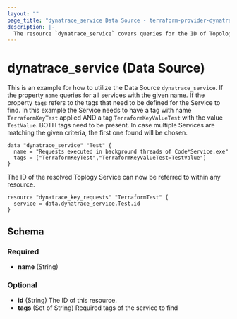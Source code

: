 ```yaml
---
layout: ""
page_title: "dynatrace_service Data Source - terraform-provider-dynatrace"
description: |-
  The resource `dynatrace_service` covers queries for the ID of Topology Services based on name and tags / tag-value pairs
---
```


# dynatrace_service (Data Source)

This is an example for how to utilize the Data Source `dynatrace_service`.
If the property `name` queries for all services with the given name.
If the property `tags` refers to the tags that need to be defined for the Service to find. In this example the Service needs to have a tag with name `TerraformKeyTest` applied AND a tag `TerraformKeyValueTest` with the value `TestValue`. BOTH tags need to be present.
In case multiple Services are matching the given criteria, the first one found will be chosen.

```
data "dynatrace_service" "Test" {
  name = "Requests executed in background threads of Code*Service.exe"
  tags = ["TerraformKeyTest","TerraformKeyValueTest=TestValue"]
}
```

The ID of the resolved Toplogy Service can now be referred to within any resource.

```
resource "dynatrace_key_requests" "TerraformTest" {
  service = data.dynatrace_service.Test.id
}
```

<!-- schema generated by tfplugindocs -->
## Schema

### Required

- **name** (String)

### Optional

- **id** (String) The ID of this resource.
- **tags** (Set of String) Required tags of the service to find